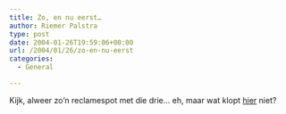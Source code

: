 ```yaml
---
title: Zo, en nu eerst…
author: Riemer Palstra
type: post
date: 2004-01-26T19:59:06+00:00
url: /2004/01/26/zo-en-nu-eerst
categories:
  - General

---
```

Kijk, alweer zo&#8217;n reclamespot met die drie&#8230; eh, maar wat klopt [hier][1] niet?

 [1]: http://www.bavaria.nl/